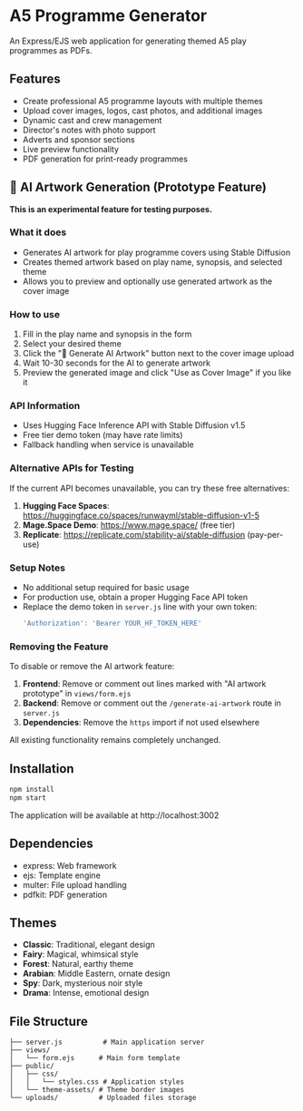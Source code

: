 # A5 Programme Generator

An Express/EJS web application for generating themed A5 play programmes as PDFs.

## Features

- Create professional A5 programme layouts with multiple themes
- Upload cover images, logos, cast photos, and additional images
- Dynamic cast and crew management
- Director's notes with photo support
- Adverts and sponsor sections
- Live preview functionality
- PDF generation for print-ready programmes

## 🎨 AI Artwork Generation (Prototype Feature)

**This is an experimental feature for testing purposes.**

### What it does
- Generates AI artwork for play programme covers using Stable Diffusion
- Creates themed artwork based on play name, synopsis, and selected theme
- Allows you to preview and optionally use generated artwork as the cover image

### How to use
1. Fill in the play name and synopsis in the form
2. Select your desired theme
3. Click the "🎨 Generate AI Artwork" button next to the cover image upload
4. Wait 10-30 seconds for the AI to generate artwork
5. Preview the generated image and click "Use as Cover Image" if you like it

### API Information
- Uses Hugging Face Inference API with Stable Diffusion v1.5
- Free tier demo token (may have rate limits)
- Fallback handling when service is unavailable

### Alternative APIs for Testing
If the current API becomes unavailable, you can try these free alternatives:

1. **Hugging Face Spaces**: https://huggingface.co/spaces/runwayml/stable-diffusion-v1-5
2. **Mage.Space Demo**: https://www.mage.space/ (free tier)
3. **Replicate**: https://replicate.com/stability-ai/stable-diffusion (pay-per-use)

### Setup Notes
- No additional setup required for basic usage
- For production use, obtain a proper Hugging Face API token
- Replace the demo token in `server.js` line with your own token:
  ```javascript
  'Authorization': 'Bearer YOUR_HF_TOKEN_HERE'
  ```

### Removing the Feature
To disable or remove the AI artwork feature:

1. **Frontend**: Remove or comment out lines marked with "AI artwork prototype" in `views/form.ejs`
2. **Backend**: Remove or comment out the `/generate-ai-artwork` route in `server.js`
3. **Dependencies**: Remove the `https` import if not used elsewhere

All existing functionality remains completely unchanged.

## Installation

```bash
npm install
npm start
```

The application will be available at http://localhost:3002

## Dependencies

- express: Web framework
- ejs: Template engine
- multer: File upload handling
- pdfkit: PDF generation

## Themes

- **Classic**: Traditional, elegant design
- **Fairy**: Magical, whimsical style
- **Forest**: Natural, earthy theme
- **Arabian**: Middle Eastern, ornate design
- **Spy**: Dark, mysterious noir style
- **Drama**: Intense, emotional design

## File Structure

```
├── server.js          # Main application server
├── views/
│   └── form.ejs      # Main form template
├── public/
│   ├── css/
│   │   └── styles.css # Application styles
│   └── theme-assets/ # Theme border images
└── uploads/          # Uploaded files storage
```